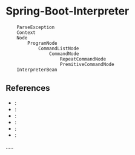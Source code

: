 Spring-Boot-Interpreter
=======================

```
	ParseException
	Context
	Node
		ProgramNode
			CommandListNode
				CommandNode
					RepeatCommandNode
					PremitiveCommandNode
	InterpreterBean
```


References
----------
- []( ""):
- []( ""):
- []( ""):
- []( ""):
- []( ""):
- []( ""):

.....
